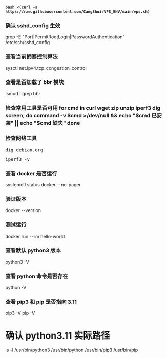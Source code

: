 <h4><code>bash <(curl -s https://raw.githubusercontent.com/CangShui/VPS_ENV/main/vps.sh)
</code></h4>



<h3>确认 sshd_config 生效</h3>
grep -E "Port|PermitRootLogin|PasswordAuthentication" /etc/ssh/sshd_config

<h3>查看当前拥塞控制算法</h3>
sysctl net.ipv4.tcp_congestion_control

<h3>查看是否加载了 bbr 模块</h3>
lsmod | grep bbr

<h3>检查常用工具是否可用
for cmd in curl wget zip unzip iperf3 dig screen; do
  command -v $cmd >/dev/null && echo "$cmd 已安装" || echo "$cmd 缺失"
done

<h3>检查网络工具</h3>
<pre>dig debian.org</pre>
<pre>iperf3 -v</pre>


<h3>查看 docker 是否运行</h3>
systemctl status docker --no-pager

<h3>验证版本</h3>
docker --version

<h3>测试运行</h3>
docker run --rm hello-world

<h3>查看默认 python3 版本</h3>
python3 -V

<h3>查看 python 命令是否存在</h3>
python -V

<h3>查看 pip3 和 pip 是否指向 3.11</h3>
pip3 -V
pip -V

# 确认 python3.11 实际路径
ls -l /usr/bin/python3 /usr/bin/python /usr/bin/pip3 /usr/bin/pip
